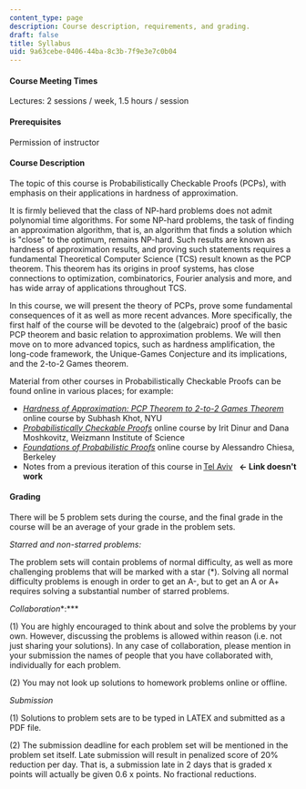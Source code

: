 ```yaml
---
content_type: page
description: Course description, requirements, and grading.
draft: false
title: Syllabus
uid: 9a63cebe-0406-44ba-8c3b-7f9e3e7c0b04
---
```

#### Course Meeting Times

Lectures: 2 sessions / week, 1.5 hours / session

#### Prerequisites

Permission of instructor

#### Course Description

The topic of this course is Probabilistically Checkable Proofs (PCPs), with emphasis on their applications in hardness of approximation. 

It is firmly believed that the class of NP-hard problems does not admit polynomial time algorithms. For some NP-hard problems, the task of finding an approximation algorithm, that is, an algorithm that finds a solution which is "close" to the optimum, remains NP-hard. Such results are known as hardness of approximation results, and proving such statements requires a fundamental Theoretical Computer Science (TCS) result known as the PCP theorem. This theorem has its origins in proof systems, has close connections to optimization, combinatorics, Fourier analysis and more, and has wide array of applications throughout TCS. 

In this course, we will present the theory of PCPs, prove some fundamental consequences of it as well as more recent advances. More specifically, the first half of the course will be devoted to the (algebraic) proof of the basic PCP theorem and basic relation to approximation problems. We will then move on to more advanced topics, such as hardness amplification, the long-code framework, the Unique-Games Conjecture and its implications, and the 2-to-2 Games theorem. 

Material from other courses in Probabilistically Checkable Proofs can be found online in various places; for example: 

- [*Hardness of Approximation: PCP Theorem to 2-to-2 Games Theorem*](https://cs.nyu.edu/~khot/PCP-Spring20.html) online course by Subhash Khot, NYU
- [*Probabilistically Checkable Proofs*](https://people.csail.mit.edu/dmoshkov/courses/pcp/index.html#:~:text=Course%20Summary,of%20queries%20to%20the%20proof.) online course by Irit Dinur and Dana Moshkovitz, Weizmann Institute of Science
- [*Foundations of Probabilistic Proofs*](https://people.eecs.berkeley.edu/~alexch/classes/CS294-F2020.html) online course by Alessandro Chiesa, Berkeley
- Notes from a previous iteration of this course in [Tel Aviv](https://sites.google.com/site/apcpproof/)   **\<- Link doesn't work**

#### Grading 

There will be 5 problem sets during the course, and the final grade in the course will be an average of your grade in the problem sets. 

*Starred and non-starred problems:*

The problem sets will contain problems of normal difficulty, as well as more challenging problems that will be marked with a star (\*). Solving all normal difficulty problems is enough in order to get an A-, but to get an A or A+ requires solving a substantial number of starred problems. 

*Collaboration**:***

(1) You are highly encouraged to think about and solve the problems by your own. However, discussing the problems is allowed within reason (i.e. not just sharing your solutions). In any case of collaboration, please mention in your submission the names of people that you have collaborated with, individually for each problem. 

(2) You may not look up solutions to homework problems online or offline. 

*Submission*

(1) Solutions to problem sets are to be typed in LATEX and submitted as a PDF file. 

(2) The submission deadline for each problem set will be mentioned in the problem set itself. Late submission will result in penalized score of 20% reduction per day. That is, a submission late in 2 days that is graded x points will actually be given 0.6 x points. No fractional reductions.